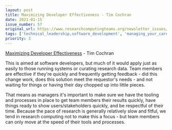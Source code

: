 ```yaml
---
layout: post
title: Maximizing Developer Effectiveness - Tim Cochran
date: 2021-01-15
issue_number: 57
original_url: https://www.researchcomputingteams.org/newsletter_issues/0057
tags: ['technical_leadership,software_development', 'managing_your_career,productivity']
priority: 3
---
```


<!-- markdownlint-disable MD033 -->
<!-- markdownlint-disable MD041 -->
<!-- markdownlint-disable MD049 -->

[Maximizing Developer Effectiveness](https://martinfowler.com/articles/developer-effectiveness.html) - Tim Cochran

This is aimed at software developers, but much of it would apply just as easily to those running systems or curating research data. Team members are effective if they're quickly and frequently getting feedback - did this change work, does this solution meet the requestor's needs - and not waiting for things or having their day chopped up into little pieces.

That means as managers it's important to make sure we have the tooling and processes in place to get team members their results quickly, have things ready to show users/stakeholders quickly, and be respectful of their time. Because the pace of research is generally relatively slow and fitful, we tend in research computing not to make this a focus - but team members can only move at the speed of their tools and processes.
